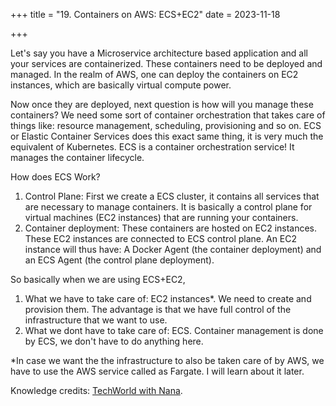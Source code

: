 +++
title = "19. Containers on AWS: ECS+EC2"
date = 2023-11-18

+++

Let's say you have a Microservice architecture based application and all your services are containerized. These containers need to be deployed and managed. In the realm of AWS, one can deploy the containers on EC2 instances, which are basically virtual compute power.

Now once they are deployed, next question is how will you manage these containers? We need some sort of container orchestration that takes care of things like: resource management, scheduling, provisioning and so on. ECS or Elastic Container Services does this exact same thing, it is very much the equivalent of Kubernetes. ECS is a container orchestration service! It manages the container lifecycle.

How does ECS Work?

1. Control Plane: First we create a ECS cluster, it contains all services that are necessary to manage containers. It is basically a control plane for virtual machines (EC2 instances) that are running your containers. 
2. Container deployment: These containers are hosted on EC2 instances. These EC2 instances are connected to ECS control plane. An EC2 instance will thus have: A Docker Agent (the container deployment) and an ECS Agent (the control plane deployment).

So basically when we are using ECS+EC2,
1. What we have to take care of: EC2 instances*. We need to create and provision them. The advantage is that we have full control of the infrastructure that we want to use.
2. What we dont have to take care of: ECS. Container management is done by ECS, we don't have to do anything here. 

*In case we want the the infrastructure to also be taken care of by AWS, we have to use the AWS service called as Fargate. I will learn about it later. 

Knowledge credits: [TechWorld with Nana](https://www.youtube.com/watch?v=AYAh6YDXuho&t=1358s).
